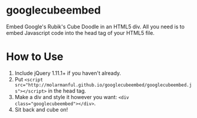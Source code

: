 googlecubeembed
==================

Embed Google's Rubik's Cube Doodle in an HTML5 div. All you need is to embed Javascript code into the head tag of your HTML5 file.

How to Use
==================

1. Include jQuery 1.11.1+ if you haven't already.
2. Put ```<script src="http://molarmanful.github.io/googlecubeembed/googlecubeembed.js"></script>``` in the head tag.
3. Make a div and style it however you want: ```<div class="googlecubeembed"></div>```.
4. Sit back and cube on!
